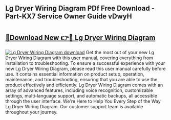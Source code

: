 ## Lg Dryer Wiring Diagram PDf Free Download - Part-KX7 Service Owner Guide vDwyH

# <h2><a href="http://dfnacf.blite.top/?on=Lg+Dryer+Wiring+Diagram">🔗Download New 👉🔴 Lg Dryer Wiring Diagram</a></h2>

[![Lg Dryer Wiring Diagram download](https://i.imgur.com/lujVjoI.png)](http://dfnacf.blite.top/?on=Lg+Dryer+Wiring+Diagram)
Get the most out of your new Lg Dryer Wiring Diagram with this user manual, covering everything from installation to troubleshooting. To ensure a successful experience with your new Lg Dryer Wiring Diagram, please read this user manual carefully before use. It contains essential information on product setup, operation, maintenance, and troubleshooting, ensuring that you are able to use the product effectively and efficiently. Lg Dryer Wiring Diagram comes with an array of advanced features, including voice recognition, customizable settings, multi-language support, and automatic backups, all accessible through the user interface. We're Here to Help You Every Step of the Way Lg Dryer Wiring Diagram. Our customer support team is available throughout your journey.
